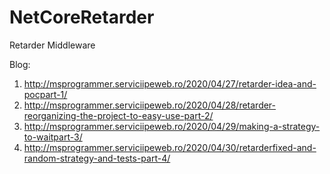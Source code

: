 # NetCoreRetarder
Retarder Middleware


Blog: 

1. http://msprogrammer.serviciipeweb.ro/2020/04/27/retarder-idea-and-pocpart-1/
2. http://msprogrammer.serviciipeweb.ro/2020/04/28/retarder-reorganizing-the-project-to-easy-use-part-2/
3. http://msprogrammer.serviciipeweb.ro/2020/04/29/making-a-strategy-to-waitpart-3/
4. http://msprogrammer.serviciipeweb.ro/2020/04/30/retarderfixed-and-random-strategy-and-tests-part-4/
